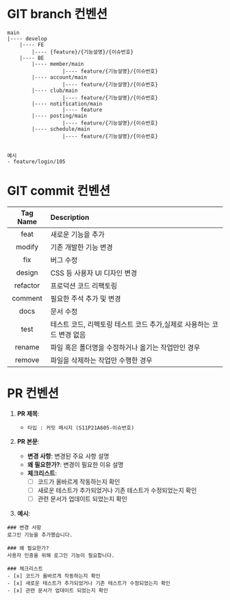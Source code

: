# GIT branch 컨벤션

```text
main
|---- develop
    |---- FE
        |---- {feature}/{기능설명}/{이슈번호}
    |---- BE
        |---- member/main
			      |---- feature/{기능설명}/{이슈번호}
        |---- account/main
			      |---- feature/{기능설명}/{이슈번호}
        |---- club/main
			      |---- feature/{기능설명}/{이슈번호}
        |---- notification/main
			      |---- feature
        |---- posting/main
			      |---- feature/{기능설명}/{이슈번호}
        |---- schedule/main
			      |---- feature/{기능설명}/{이슈번호}


예시
- feature/login/105
```

# GIT commit 컨벤션

| Tag Name | Description                                                           |
| :------: | :-------------------------------------------------------------------- |
|   feat   | 새로운 기능을 추가                                                    |
|  modify  | 기존 개발한 기능 변경                                                 |
|   fix    | 버그 수정                                                             |
|  design  | CSS 등 사용자 UI 디자인 변경                                          |
| refactor | 프로덕션 코드 리팩토링                                                |
| comment  | 필요한 주석 추가 및 변경                                              |
|   docs   | 문서 수정                                                             |
|   test   | 테스트 코드, 리펙토링 테스트 코드 추가,실제로 사용하는 코드 변경 없음 |
|  rename  | 파일 혹은 폴더명을 수정하거나 옮기는 작업만인 경우                    |
|  remove  | 파일을 삭제하는 작업만 수행한 경우                                    |

# PR 컨벤션

1. **PR 제목**:
   - `타입 : 커밋 메시지 (S11P21A605-이슈번호)`
2. **PR 본문**:

   - **변경 사항**: 변경된 주요 사항 설명
   - **왜 필요한가?**: 변경이 필요한 이유 설명
   - **체크리스트**:
     - [ ] 코드가 올바르게 작동하는지 확인
     - [ ] 새로운 테스트가 추가되었거나 기존 테스트가 수정되었는지 확인
     - [ ] 관련 문서가 업데이트 되었는지 확인

3. **예시**:

```text
### 변경 사항
로그인 기능을 추가했습니다.

### 왜 필요한가?
사용자 인증을 위해 로그인 기능이 필요합니다.

### 체크리스트
- [x] 코드가 올바르게 작동하는지 확인
- [x] 새로운 테스트가 추가되었거나 기존 테스트가 수정되었는지 확인
- [x] 관련 문서가 업데이트 되었는지 확인
```
